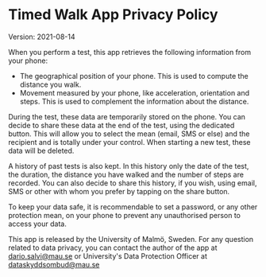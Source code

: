 Timed Walk App Privacy Policy
=============================
Version: 2021-08-14


When you perform a test, this app retrieves the following information from
your phone:
- The geographical position of your phone. This is used to compute the distance you walk.
- Movement measured by your phone, like acceleration, orientation and steps. This is used to complement the information about the distance.

During the test, these data are temporarily stored on the phone. You can decide
to share these data at the end of the test, using the dedicated button.
This will allow you to select the mean (email, SMS or else) and the recipient and
is totally under your control. When starting a new test, these data will
be deleted.

A history of past tests is also kept. In this history only the date of the test,
the duration, the distance you have walked and the number of steps are recorded.
You can also decide to share this history, if you wish, using email, SMS or other
with whom you prefer by tapping on the share button.

To keep your data safe, it is recommendable to set a password, or any other
protection mean, on your phone to prevent any unauthorised person to
access your data.

This app is released by the University of Malmö, Sweden. For any question
related to data privacy, you can contact the author of the app at dario.salvi@mau.se
or University's Data Protection Officer at dataskyddsombud@mau.se
